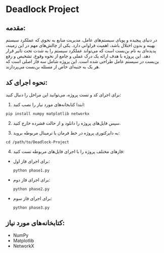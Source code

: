 # Deadlock Project

## مقدمه:
در دنیای پیچیده و پویای سیستم‌های عامل، مدیریت منابع به نحوی که عملکرد سیستم بهینه و بدون اختلال باشد، اهمیت فراوانی دارد. یکی از چالش‌های مهم در این زمینه، پدیده‌ای به نام بن‌بست است که می‌تواند عملکرد سیستم را به شدت تحت تاثیر قرار دهد. این پروژه با هدف ارائه یک درک عملی و جامع از نحوه وقوع، تشخیص و رفع بن‌بست در سیستم عامل طراحی شده است. این پروژه شامل سه فاز اصلی است که هر یک به جنبه‌ای خاص از مسئله بن‌بست می‌پردازند.

## نحوه اجرای کد:
برای اجرای کد و تست پروژه، می‌توانید این مراحل را دنبال کنید:

1. ابتدا کتابخانه‌های مورد نیاز را نصب کنید:
 ```
pip install numpy matplotlib networkx
 ```
2. سپس فایل‌های پروژه را دانلود و از حالت فشرده خارج کنید.

3. به دایرکتوری پروژه در خط فرمان یا ترمینال مربوطه بروید:
 ```
cd /path/to/Deadlock-Project
 ```


4. فازهای مختلف پروژه را با اجرای فایل‌های مربوطه تست کنید:
- برای اجرای فاز اول:
  ```
  python phase1.py
  ```
- برای اجرای فاز دوم:
  ```
  python phase2.py
  ```
- برای اجرای فاز سوم:
  ```
  python phase3.py
  ```

## کتابخانه‌های مورد نیاز:
- NumPy
- Matplotlib
- NetworkX

